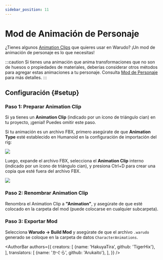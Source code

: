 ```yaml
---
sidebar_position: 11
---
```


# Mod de Animación de Personaje

¿Tienes algunos [Animation Clips](https://docs.unity3d.com/Manual/AnimationClips.html) que quieres usar en Warudo? ¡Un mod de animación de personaje es lo que necesitas!

:::caution
Si tienes una animación que anima transformaciones que no son de huesos o propiedades de materiales, deberías considerar otros métodos para agregar estas animaciones a tu personaje. Consulta [Mod de Personaje](character-mod#animations) para más detalles.
:::

## Configuración {#setup}

### Paso 1: Preparar Animation Clip

Si ya tienes un **Animation Clip** (indicado por un ícono de triángulo cian) en tu proyecto, ¡genial! Puedes omitir este paso.

Si tu animación es un archivo FBX, primero asegúrate de que **Animation Type** esté establecido en Humanoid en la configuración de importación del rig:

![](/doc-img/en-mod-14.png)

Luego, expande el archivo FBX, selecciona el **Animation Clip** interno (indicado por un ícono de triángulo cian), y presiona Ctrl+D para crear una copia que esté fuera del archivo FBX.

![](/doc-img/en-character-animation-mod-1.webp)

### Paso 2: Renombrar Animation Clip

Renombra el Animation Clip a **"Animation"**, y asegúrate de que esté colocado en la carpeta del mod (puede colocarse en cualquier subcarpeta).

### Paso 3: Exportar Mod

Selecciona **Warudo → Build Mod** y asegúrate de que el archivo `.warudo` generado se coloque en la carpeta de datos `CharacterAnimations`.

<AuthorBar authors={{
  creators: [
    {name: 'HakuyaTira', github: 'TigerHix'},
  ],
  translators: [
    {name: 'かぐら', github: 'Arukaito'},
  ],
}} />
